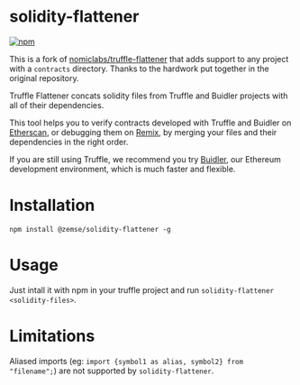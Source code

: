 # solidity-flattener

[![npm](https://img.shields.io/npm/v/truffle-flattener.svg)](https://www.npmjs.com/package/truffle-flattener)

This is a fork of [nomiclabs/truffle-flattener](https://github.com/nomiclabs/truffle-flattener) that adds support to any project with a `contracts` directory. Thanks to the hardwork put together in the original repository.

Truffle Flattener concats solidity files from Truffle and Buidler projects 
with all of their dependencies.

This tool helps you to verify contracts developed with Truffle and Buidler 
on [Etherscan](https://etherscan.io), or debugging them on
[Remix](https://remix.ethereum.org), by merging your files and their
dependencies in the right order.

If you are still using Truffle, we recommend you try [Buidler](https://github.com/nomiclabs/buidler), 
our Ethereum development environment, which is much faster and flexible.

# Installation

`npm install @zemse/solidity-flattener -g`

# Usage

Just intall it with npm in your truffle project and run
`solidity-flattener <solidity-files>`.

# Limitations

Aliased imports (eg: `import {symbol1 as alias, symbol2} from "filename";`) are
not supported by `solidity-flattener`.

